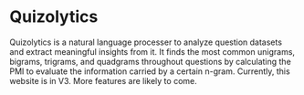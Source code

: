 # Quizolytics
Quizolytics is a natural language processer to analyze question datasets and extract meaningful insights from it. It finds the most common unigrams, bigrams, trigrams, and quadgrams throughout questions by calculating the PMI to evaluate the information carried by a certain n-gram. Currently, this website is in V3. More features are likely to come.
